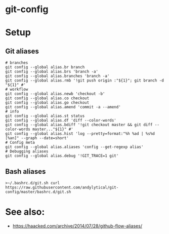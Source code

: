 # git-config

# Setup
## Git aliases
```
# branches
git config --global alias.br branch
git config --global alias.brs 'branch -a'
git config --global alias.branches 'branch -a'
git config --global alias.rmb '!git push origin :"${1}"; git branch -d "${1}" #'
# workflow
git config --global alias.newb 'checkout -b'
git config --global alias.co checkout
git config --global alias.go checkout
git config --global alias.amend 'commit -a --amend'
# info
git config --global alias.st status
git config --global alias.df 'diff --color-words'
git config --global alias.bdiff '!git checkout master && git diff --color-words master..."${1}" #'
git config --global alias.hist 'log --pretty=format:"%h %ad | %s%d [%an]" --graph --date=short'
# Config meta
git config --global alias.aliases 'config --get-regexp alias'
# Debugging aliases
git config --global alias.debug '!GIT_TRACE=1 git'

```

## Bash aliases
`>~/.bashrc.d/git.sh curl https://raw.githubusercontent.com/andylytical/git-config/master/bashrc.d/git.sh`

# See also:
* https://haacked.com/archive/2014/07/28/github-flow-aliases/

